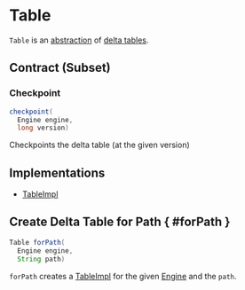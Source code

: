 # Table

`Table` is an [abstraction](#contract) of [delta tables](#implementations).

## Contract (Subset)

### Checkpoint

```java
checkpoint(
  Engine engine,
  long version)
```

Checkpoints the delta table (at the given version)

## Implementations

* [TableImpl](TableImpl.md)

## Create Delta Table for Path { #forPath }

```java
Table forPath(
  Engine engine,
  String path)
```

`forPath` creates a [TableImpl](TableImpl.md#forPath) for the given [Engine](Engine.md) and the `path`.
